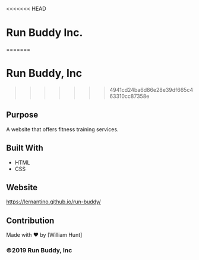 <<<<<<< HEAD
# Run Buddy Inc.
=======
# Run Buddy, Inc
>>>>>>> 4941cd24ba6d86e28e39df665c463310cc87358e

## Purpose
A website that offers fitness training services. 

## Built With
* HTML
* CSS

## Website
https://lernantino.github.io/run-buddy/

## Contribution
Made with ❤️ by [William Hunt]

### ©️2019 Run Buddy, Inc
